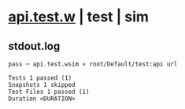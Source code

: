 # [api.test.w](../../../../../tests/valid/api.test.w) | test | sim

## stdout.log
```log
pass ─ api.test.wsim » root/Default/test:api url

Tests 1 passed (1)
Snapshots 1 skipped
Test Files 1 passed (1)
Duration <DURATION>
```

